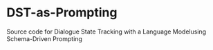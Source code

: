 # DST-as-Prompting
Source code for Dialogue State Tracking with a Language Modelusing Schema-Driven Prompting
